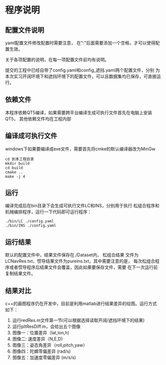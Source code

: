 # 程序说明

## 配置文件说明
yaml配置文件修改配置时需要注意，
在":"后面需要添加一个空格，才可以使得配置生效。

关于各项配置的说明，在每一项配置文件前均有说明。

提交的工程中已经自带了config.yaml和config_遮挡.yaml两个配置文件，分别
为本次实习开阔环境下和遮挡环境下的配置文件，可以且数据集均已保存，可直接运行。

## 依赖文件
本程序依赖QT5编译，如果需要跨平台编译生成可执行文件首先在电脑上安装QT5，
其他依赖文件均在工程内部

## 编译成可执行文件
windows下如果要编译成exe文件，需要首先将cmke的默认编译器改为MinGw

```
cd 到本工程目录
mkdir build
cd build
cmake ..
make -j 4
```


## 运行
编译完成后在bin目录下会生成可执行文件LC和INS，分别用于执行
松组合程序和机械编排程序，运行一下代码即可运行程序：
```
./bin/LC ./config.yaml
./bin/INS ./config.yaml
```

## 运行结果
默认的配置文件中，结果文件保存在./Dataset内， 松组合结果
文件为LCNavRes.txt，惯导结果文件为pureins.txt，其中需要注意的是，
每次松组合程序或者惯导程序后结果文件会覆盖，因此如果要保存文件，需要
在下一次运行前复制结果文件。

## 结果对比
c++的画图程序仍在开发中，目前是利用matlab进行结果差异的绘图。运行方式
如下：

1. 运行redRes.m文件第一节(可以根据选择读取开阔/遮挡环境下的结果)
2. 运行pltResDiff.m，会给出五个图像
3. 图像一：位置差异（lat,lon,h)
4. 图像二: 速度差异（N,E,D)
5. 图像三：姿态角差异（roll,pitch,yaw）
6. 图像四：陀螺零偏差异 (rad/s)
7. 图像五：加速度零偏差异 (m/s/s)




